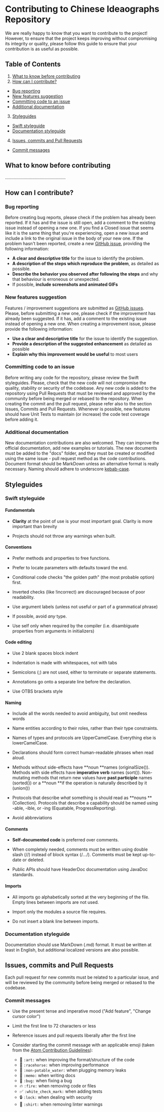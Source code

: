 # Contributing to Chinese Ideaographs Repository

We are really happy to know that you want to contribute to the project!
However, to ensure that the project keeps improving without compromising its integrity or quality, please follow this guide to ensure that your contribution is as useful as possible.

## Table of Contents
1. [What to know before contributing](#what-to-know-before-contributing)
2. [How can I contribute?](#how-can-i-contribute)
  - [Bug reporting](#bug-reporting)
  - [New features suggestion](#new-features-suggestion)
  - [Committing code to an issue](#committing-code-to-an-issue)
  - [Additional documentation](#additional-documentation)
3. [Styleguides](#styleguides)
  - [Swift styleguide](#swift-styleguide)
  - [Documentation styleguide](#documentation-styleguide)
4. [Issues, commits and Pull Requests](#issues-commits-and-pull-requests)
  - [Commit messages](#commit-messages)

## What to know before contributing

.................................................

## How can I contribute?

### Bug reporting

Before creating bug reports, please check if the problem has already been reported. If it has and the issue is still open, add a comment to the existing issue instead of opening a new one. If you find a Closed issue that seems like it is the same thing that you're experiencing, open a new issue and include a link to the original issue in the body of your new one.
If the problem hasn't been reported, create a new [GitHub issue](https://guides.github.com/features/issues/), providing the following information:

-   **A clear and descriptive title**  for the issue to identify the problem.
-   **A description of the  steps which reproduce the problem**, as detailed as possible.
-   **Describe the behavior you observed after following the steps**  and why that behaviour is erroneous or unexpected.
-  If possible, **include screenshots and animated GIFs**  

### New features suggestion

Features / improvement suggestions are submitted as  [GitHub issues](https://guides.github.com/features/issues/).  Please, before submitting a new one, please check if the improvement has already been suggested. If it has, add a comment to the existing issue instead of opening a new one.
When creating a improvement issue, please provide the following information:

-   **Use a clear and descriptive title**  for the issue to identify the suggestion.
-   **Provide a description of the suggested enhancement**  as detailed as possible
-   **Explain why this improvement would be useful**  to most users 

### Committing code to an issue

Before writing any code for the repository, please review the Swift styleguides. Please, check that the new code will not compromise the quality, stability or security of the codebase.
Any new code is added to the repository using Pull Requests that must be reviewed and approved by the community before being merged or rebased to the repository.
When creating the commit and the pull request, please refer also to the section Issues, Commits and Pull Requests.
Whenever is possible, new features should have Unit Tests to maintain (or increase) the code test coverage before adding it.

### Additional documentation

New documentation contributions are also welcomed. They can improve the official documentation, add new examples or tutorials.
The new documents must be added to the "docs" folder, and they must be created or modified using the same issue - pull request method as the code contributions.
Document format should be MarkDown unless an alternative format is really necessary. Naming should adhere to underscore [kebab-case](https://en.wikipedia.org/wiki/Letter_case#Special_case_styles).

## Styleguides

### Swift styleguide

#### Fundamentals

- **Clarity** at the point of use is your most important goal. Clarity is more important than brevity

- Projects should not throw any warnings when built.

#### Conventions

- Prefer methods and properties to free functions.

- Prefer to locate parameters with defaults toward the end.

- Conditional code checks "the golden path" (the most probable option) first. 

- Inverted checks (like !incorrect) are discouraged because of poor readability.

- Use argument labels (unless not useful or part of a grammatical phrase)

- If possible, avoid *any* type.

- Use self only when required by the compiler (i.e. disambiguate properties from arguments in initializers)

#### Code editing

- Use 2 blank spaces block indent

- Indentation is made with whitespaces, not with tabs

- Semicolons (;) are not used, either to terminate or separate statements.

- Annotations go onto a separate line before the declaration.

- Use OTBS brackets style

#### Naming

- Include all the words needed to avoid ambiguity, but omit needless words

- Name entities according to their roles, rather than their type constraints.

- Names of types and protocols are UpperCamelCase. Everything else is lowerCamelCase.

- Declarations should form correct human-readable phrases when read aloud.

- Methods without side-effects have **noun **names (originalSize()). Methods with side effects have **imperative verb** names (sort()). Non-mutating methods that return new values have **past participle** names (sorted()) or a **noun **if the operation is naturally described by it (union()) 

- Protocols that describe *what* something is should read as **nouns ** (Collection). Protocols that describe a capability should be named using -able, -ible, or -ing (Equatable, ProgressReporting).

- Avoid abbreviations

#### Comments

- **Self-documented code** is preferred over comments.

- When completely needed, comments must be written using double slash (//) instead of block syntax (/*...*/). Comments must be kept up-to-date or deleted.

- Public APIs should have HeaderDoc documentation using JavaDoc standards.

#### Imports

- All imports go alphabetically sorted at the very beginning of the file. Empty lines between imports are not used.

- Import only the modules a source file requires.

- Do not insert a blank line between imports.

### Documentation styleguide

Documentation should use MarkDown (.md) format. It must be written at least in English, but additional localized versions are also possible.

## Issues, commits and Pull Requests

Each pull request for new commits must be related to a particular issue, and will be reviewed by the community before being merged or rebased to the codebase.

### Commit messages

- Use the present tense and imperative mood ("Add feature", "Change cursor color")
- Limit the first line to 72 characters or less
- Reference issues and pull requests liberally after the first line
- Consider starting the commit message with an applicable emoji (taken from the [Atom Contribution Guidelines](https://github.com/atom/atom/blob/master/CONTRIBUTING.md)):

    * :art: `:art:` when improving the format/structure of the code
    * :racehorse: `:racehorse:` when improving performance
    * :non-potable_water: `:non-potable_water:` when plugging memory leaks
    * :memo: `:memo:` when writing docs
    * :bug: `:bug:` when fixing a bug
    * :fire: `:fire:` when removing code or files
    * :white_check_mark: `:white_check_mark:` when adding tests
    * :lock: `:lock:` when dealing with security
    * :shirt: `:shirt:` when removing linter warnings
